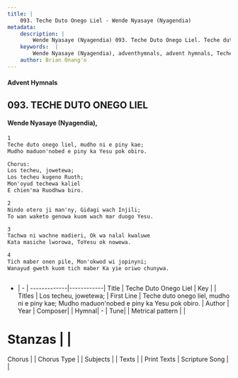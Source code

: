 ```yaml
---
title: |
    093. Teche Duto Onego Liel - Wende Nyasaye (Nyagendia)
metadata:
    description: |
        Wende Nyasaye (Nyagendia) 093. Teche Duto Onego Liel. Teche duto onego liel, mudho ni e piny kae; Mudho maduon'nobed e piny ka Yesu pok obiro.  Chorus: Los techeu, jowetewa; Los techeu kugeno Ruoth; Mon'oyud techewa kaliel E chien'ma Ruodhwa biro.  
    keywords:  |
        Wende Nyasaye (Nyagendia), adventhymnals, advent hymnals, Teche Duto Onego Liel, Teche duto onego liel, mudho ni e piny kae; Mudho maduon'nobed e piny ka Yesu pok obiro.. Los techeu, jowetewa;
    author: Brian Onang'o
---
```


#### Advent Hymnals
## 093. TECHE DUTO ONEGO LIEL
####  Wende Nyasaye (Nyagendia),

```txt
1
Teche duto onego liel, mudho ni e piny kae;
Mudho maduon'nobed e piny ka Yesu pok obiro.

Chorus:
Los techeu, jowetewa;
Los techeu kugeno Ruoth;
Mon'oyud techewa kaliel
E chien'ma Ruodhwa biro.

2
Nindo otero ji man'ny, Gidagi wach Injili;
To wan waketo genowa kuom wach mar duogo Yesu.

3
Tachwa ni wachne madieri, Ok wa nalal kwaluwe
Kata masiche lworowa, ToYesu ok nowewa.

4
Tich maber onen pile, Mon'okwod wi jopinyni;
Wanayud gweth kuom tich maber Ka yie oriwo chunywa.



```

- |   -  |
-------------|------------|
Title | Teche Duto Onego Liel |
Key |  |
Titles | Los techeu, jowetewa; |
First Line | Teche duto onego liel, mudho ni e piny kae; Mudho maduon'nobed e piny ka Yesu pok obiro. |
Author | 
Year | 
Composer| |
Hymnal|  - |
Tune|  |
Metrical pattern | |
# Stanzas |  |
Chorus |  |
Chorus Type |  |
Subjects | |
Texts |  |
Print Texts | 
Scripture Song |  |
    
